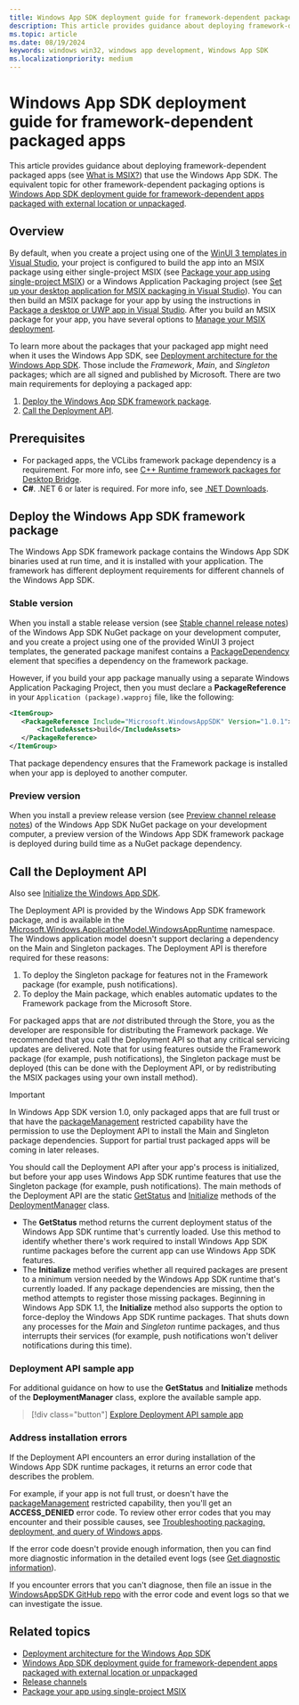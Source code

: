 ```yaml
---
title: Windows App SDK deployment guide for framework-dependent packaged apps
description: This article provides guidance about deploying framework-dependent packaged apps (see [What is MSIX?](/windows/msix/overview)) that use the Windows App SDK.
ms.topic: article
ms.date: 08/19/2024
keywords: windows win32, windows app development, Windows App SDK 
ms.localizationpriority: medium
---
```


# Windows App SDK deployment guide for framework-dependent packaged apps

This article provides guidance about deploying framework-dependent packaged apps (see [What is MSIX?](/windows/msix/overview)) that use the Windows App SDK. The equivalent topic for other framework-dependent packaging options is [Windows App SDK deployment guide for framework-dependent apps packaged with external location or unpackaged](deploy-unpackaged-apps.md).

## Overview

By default, when you create a project using one of the [WinUI 3 templates in Visual Studio](..\winui\winui3\winui-project-templates-in-visual-studio.md), your project is configured to build the app into an MSIX package using either single-project MSIX (see [Package your app using single-project MSIX](./single-project-msix.md)) or a Windows Application Packaging project (see [Set up your desktop application for MSIX packaging in Visual Studio](/windows/msix/desktop/desktop-to-uwp-packaging-dot-net)). You can then build an MSIX package for your app by using the instructions in [Package a desktop or UWP app in Visual Studio](/windows/msix/package/packaging-uwp-apps). After you build an MSIX package for your app, you have several options to [Manage your MSIX deployment](/windows/msix/desktop/managing-your-msix-deployment-overview).

To learn more about the packages that your packaged app might need when it uses the Windows App SDK, see [Deployment architecture for the Windows App SDK](deployment-architecture.md). Those include the *Framework*, *Main*, and *Singleton* packages; which are all signed and published by Microsoft. There are two main requirements for deploying a packaged app:

1. [Deploy the Windows App SDK framework package](#deploy-the-windows-app-sdk-framework-package).
2. [Call the Deployment API](#call-the-deployment-api).

## Prerequisites

* For packaged apps, the VCLibs framework package dependency is a requirement. For more info, see [C++ Runtime framework packages for Desktop Bridge](/troubleshoot/cpp/c-runtime-packages-desktop-bridge).
* **C#**. .NET 6 or later is required. For more info, see [.NET Downloads](https://dotnet.microsoft.com/download/dotnet/).

## Deploy the Windows App SDK framework package

The Windows App SDK framework package contains the Windows App SDK binaries used at run time, and it is installed with your application. The framework has different deployment requirements for different channels of the Windows App SDK.

### Stable version

When you install a stable release version (see [Stable channel release notes](stable-channel.md)) of the Windows App SDK NuGet package on your development computer, and you create a project using one of the provided WinUI 3 project templates, the generated package manifest contains a [PackageDependency](/uwp/schemas/appxpackage/uapmanifestschema/element-packagedependency) element that specifies a dependency on the framework package.

However, if you build your app package manually using a separate Windows Application Packaging Project, then you must declare a **PackageReference** in your `Application (package).wapproj` file, like the following:

 ```xml
<ItemGroup>
    <PackageReference Include="Microsoft.WindowsAppSDK" Version="1.0.1">
        <IncludeAssets>build</IncludeAssets>
    </PackageReference>
</ItemGroup>
```

That package dependency ensures that the Framework package is installed when your app is deployed to another computer.

### Preview version

When you install a preview release version (see [Preview channel release notes](preview-channel.md)) of the Windows App SDK NuGet package on your development computer, a preview version of the Windows App SDK framework package is deployed during build time as a NuGet package dependency.

## Call the Deployment API

Also see [Initialize the Windows App SDK](../package-and-deploy/deploy-overview.md#initialize-the-windows-app-sdk).

The Deployment API is provided by the Windows App SDK framework package, and is available in the [Microsoft.Windows.ApplicationModel.WindowsAppRuntime](/windows/windows-app-sdk/api/winrt/microsoft.windows.applicationmodel.windowsappruntime) namespace. The Windows application model doesn't support declaring a dependency on the Main and Singleton packages. The Deployment API is therefore required for these reasons:

1. To deploy the Singleton package for features not in the Framework package (for example, push notifications).
2. To deploy the Main package, which enables automatic updates to the Framework package from the Microsoft Store.

For packaged apps that are *not* distributed through the Store, you as the developer are responsible for distributing the Framework package. We recommended that you call the Deployment API so that any critical servicing updates are delivered. Note that for using features outside the Framework package (for example, push notifications), the Singleton package must be deployed (this can be done with the Deployment API, or by redistributing the MSIX packages using your own install method).

> [!IMPORTANT]
> In Windows App SDK version 1.0, only packaged apps that are full trust or that have the [packageManagement](/windows/uwp/packaging/app-capability-declarations) restricted capability have the permission to use the Deployment API to install the Main and Singleton package dependencies. Support for partial trust packaged apps will be coming in later releases. 

You should call the Deployment API after your app's process is initialized, but before your app uses Windows App SDK runtime features that use the Singleton package (for example, push notifications). The main methods of the Deployment API are the static [GetStatus](/windows/windows-app-sdk/api/winrt/microsoft.windows.applicationmodel.windowsappruntime.deploymentmanager.getstatus) and [Initialize](/windows/windows-app-sdk/api/winrt/microsoft.windows.applicationmodel.windowsappruntime.deploymentmanager.initialize) methods of the [DeploymentManager](/windows/windows-app-sdk/api/winrt/microsoft.windows.applicationmodel.windowsappruntime.deploymentmanager) class.

* The **GetStatus** method returns the current deployment status of the Windows App SDK runtime that's currently loaded. Use this method to identify whether there's work required to install Windows App SDK runtime packages before the current app can use Windows App SDK features.
* The **Initialize** method verifies whether all required packages are present to a minimum version needed by the Windows App SDK runtime that's currently loaded. If any package dependencies are missing, then the method attempts to register those missing packages. Beginning in Windows App SDK 1.1, the **Initialize** method also supports the option to force-deploy the Windows App SDK runtime packages. That shuts down any processes for the *Main* and *Singleton* runtime packages, and thus interrupts their services (for example, push notifications won't deliver notifications during this time).

### Deployment API sample app

For additional guidance on how to use the **GetStatus** and **Initialize** methods of the **DeploymentManager** class, explore the available sample app. 

> [!div class="button"]
> [Explore Deployment API sample app](https://github.com/microsoft/WindowsAppSDK-Samples/tree/main/Samples/DeploymentManager)

### Address installation errors

If the Deployment API encounters an error during installation of the Windows App SDK runtime packages, it returns an error code that describes the problem. 

For example, if your app is not full trust, or doesn't have the [packageManagement](/windows/uwp/packaging/app-capability-declarations) restricted capability, then you'll get an **ACCESS_DENIED** error code. To review other error codes that you may encounter and their possible causes, see [Troubleshooting packaging, deployment, and query of Windows apps](/windows/win32/appxpkg/troubleshooting#common-error-codes).

If the error code doesn't provide enough information, then you can find more diagnostic information in the detailed event logs (see [Get diagnostic information](/windows/win32/appxpkg/troubleshooting#get-diagnostic-information)).

If you encounter errors that you can't diagnose, then file an issue in the [WindowsAppSDK GitHub repo](https://github.com/microsoft/WindowsAppSDK/issues) with the error code and event logs so that we can investigate the issue.

## Related topics

* [Deployment architecture for the Windows App SDK](deployment-architecture.md)
* [Windows App SDK deployment guide for framework-dependent apps packaged with external location or unpackaged](deploy-unpackaged-apps.md)
* [Release channels](release-channels.md)
* [Package your app using single-project MSIX](./single-project-msix.md)